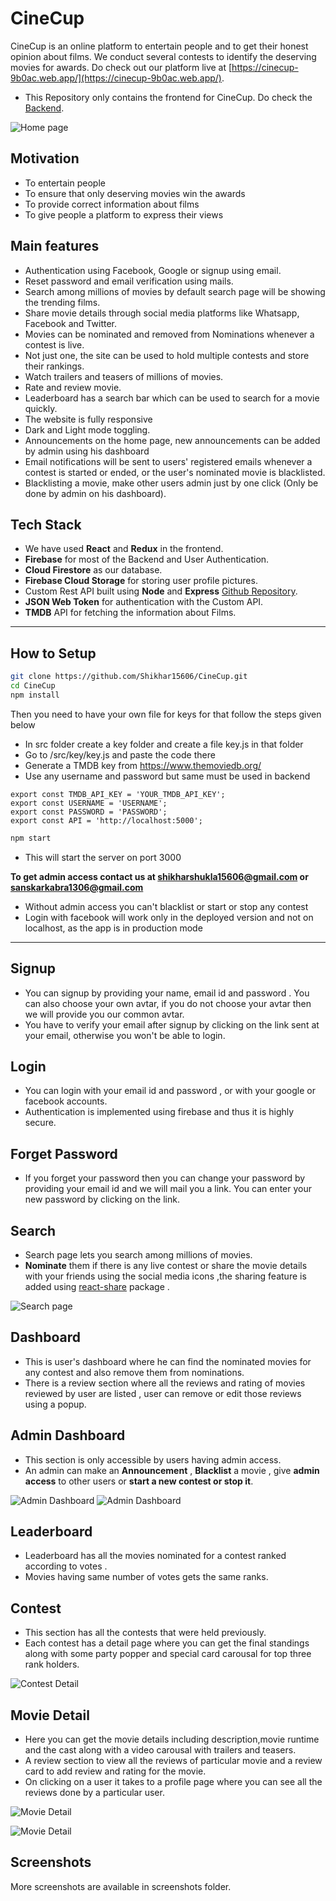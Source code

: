 # CineCup

CineCup is an online platform to entertain people and to get their honest opinion about films. We conduct several contests to identify the deserving movies for awards. Do check out our platform live at [https://cinecup-9b0ac.web.app/](https://cinecup-9b0ac.web.app/).

- This Repository only contains the frontend for CineCup. Do check the [Backend](https://github.com/Shikhar15606/cinecup-backend).

![Home page](<https://github.com/Shikhar15606/CineCup/blob/main/screenshots/Screenshot%20(41).png?raw=true>)

## Motivation

- To entertain people
- To ensure that only deserving movies win the awards
- To provide correct information about films
- To give people a platform to express their views

## Main features

- Authentication using Facebook, Google or signup using email.
- Reset password and email verification using mails.
- Search among millions of movies by default search page will be showing the trending films.
- Share movie details through social media platforms like Whatsapp, Facebook and Twitter.
- Movies can be nominated and removed from Nominations whenever a contest is live.
- Not just one, the site can be used to hold multiple contests and store their rankings.
- Watch trailers and teasers of millions of movies.
- Rate and review movie.
- Leaderboard has a search bar which can be used to search for a movie quickly.
- The website is fully responsive
- Dark and Light mode toggling.
- Announcements on the home page, new announcements can be added by admin using his dashboard
- Email notifications will be sent to users' registered emails whenever a contest is started or ended, or the user's nominated movie is blacklisted.
- Blacklisting a movie, make other users admin just by one click (Only be done by admin on his dashboard).

## Tech Stack

- We have used **React** and **Redux** in the frontend.
- **Firebase** for most of the Backend and User Authentication.
- **Cloud Firestore** as our database.
- **Firebase Cloud Storage** for storing user profile pictures.
- Custom Rest API built using **Node** and **Express** [Github Repository](https://github.com/Shikhar15606/cinecup-backend).
- **JSON Web Token** for authentication with the Custom API.
- **TMDB** API for fetching the information about Films.

---

## How to Setup

```bash
git clone https://github.com/Shikhar15606/CineCup.git
cd CineCup
npm install
```

Then you need to have your own file for keys for that follow the steps given below

- In src folder create a key folder and create a file key.js in that folder
- Go to /src/key/key.js and paste the code there
- Generate a TMDB key from https://www.themoviedb.org/
- Use any username and password but same must be used in backend

```JS
export const TMDB_API_KEY = 'YOUR_TMDB_API_KEY';
export const USERNAME = 'USERNAME';
export const PASSWORD = 'PASSWORD';
export const API = 'http://localhost:5000';
```

```bash
npm start
```

- This will start the server on port 3000

**To get admin access contact us at shikharshukla15606@gmail.com or sanskarkabra1306@gmail.com**

- Without admin access you can't blacklist or start or stop any contest
- Login with facebook will work only in the deployed version and not on localhost, as the app is in production mode

---

## Signup

- You can signup by providing your name, email id and password . You can also choose your own avtar, if you do not choose your avtar then we will provide you our common avtar.
- You have to verify your email after signup by clicking on the link sent at your email, otherwise you won't be able to login.

## Login

- You can login with your email id and password , or with your google or facebook accounts.
- Authentication is implemented using firebase and thus it is highly secure.

## Forget Password

- If you forget your password then you can change your password by providing your email id and we will mail you a link. You can enter your new password by clicking on the link.

## Search

- Search page lets you search among millions of movies.
- **Nominate** them if there is any live contest or share the movie details with your friends using the social media icons ,the sharing feature is added using [react-share](http://https://www.npmjs.com/package/react-share 'react-share') package .

![Search page](<https://github.com/Shikhar15606/CineCup/blob/main/screenshots/Screenshot%20(30).png?raw=true>)

## Dashboard

- This is user's dashboard where he can find the nominated movies for any contest and also remove them from nominations.
- There is a review section where all the reviews and rating of movies reviewed by user are listed , user can remove or edit those reviews using a popup.

## Admin Dashboard

- This section is only accessible by users having admin access.
- An admin can make an **Announcement** , **Blacklist** a movie , give **admin access** to other users or **start a new contest or stop it**.

![Admin Dashboard](<https://github.com/Shikhar15606/CineCup/blob/main/screenshots/Screenshot%20(28).png?raw=true>)
![Admin Dashboard](<https://github.com/Shikhar15606/CineCup/blob/main/screenshots/Screenshot%20(29).png?raw=true>)

## Leaderboard

- Leaderboard has all the movies nominated for a contest ranked according to votes .
- Movies having same number of votes gets the same ranks.

## Contest

- This section has all the contests that were held previously.
- Each contest has a detail page where you can get the final standings along with some party popper and special card carousal for top three rank holders.

![Contest Detail](<https://github.com/Shikhar15606/CineCup/blob/main/screenshots/Screenshot%20(51).png?raw=true>)

## Movie Detail

- Here you can get the movie details including description,movie runtime and the cast along with a video carousal with trailers and teasers.
- A review section to view all the reviews of particular movie and a review card to add review and rating for the movie.
- On clicking on a user it takes to a profile page where you can see all the reviews done by a particular user.

![Movie Detail](<https://github.com/Shikhar15606/CineCup/blob/main/screenshots/Screenshot%20(43).png?raw=true>)

![Movie Detail](<https://github.com/Shikhar15606/CineCup/blob/main/screenshots/Screenshot%20(44).png?raw=true>)

## Screenshots

More screenshots are available in screenshots folder.

